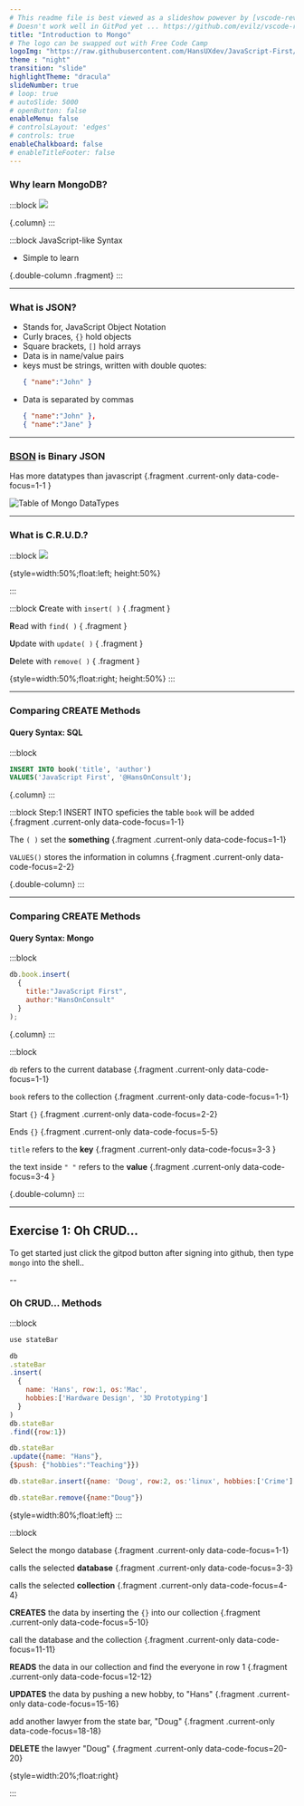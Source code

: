 ```yaml
---
# This readme file is best viewed as a slideshow powever by [vscode-reveal](https://github.com/evilz/vscode-reveal)
# Doesn't work well in GitPod yet ... https://github.com/evilz/vscode-reveal/issues/527
title: "Introduction to Mongo"
# The logo can be swapped out with Free Code Camp
logoImg: "https://raw.githubusercontent.com/HansUXdev/JavaScript-First/2acf5840c15af96602aceb66303ea69c5b75e344/logo.svg"
theme : "night"
transition: "slide"
highlightTheme: "dracula"
slideNumber: true
# loop: true
# autoSlide: 5000 
# openButton: false
enableMenu: false
# controlsLayout: 'edges'
# controls: true
enableChalkboard: false
# enableTitleFooter: false
---
```


<!-- <link rel="stylesheet" href="https://raw.githubusercontent.com/HansUXdev/JavaScript-First/master/theme.css"> -->



### Why learn MongoDB?

<div class="flex-slide">

:::block
[![](assets/mongo.drawio.svg)]() 

{.column}
:::

:::block
JavaScript-like Syntax
* Simple to learn 

<!-- * Collections VS Tables { .fragment }

* Key VS Column { .fragment } -->

{.double-column .fragment}
:::

</div>

<!-- https://www.mongodb.com/json-and-bson -->


---

### What is JSON?
* Stands for, JavaScript Object Notation
* Curly braces, `{}` hold objects
* Square brackets, `[]` hold arrays
* Data is in name/value pairs
* keys must be strings, written with double quotes:
  ```JSON
  { "name":"John" }
  ```
* Data is separated by commas
  ```JSON
  { "name":"John" },
  { "name":"Jane" }
  ```

---


### [BSON](https://www.mongodb.com/json-and-bson) is Binary JSON 


Has more datatypes than javascript  {.fragment .current-only data-code-focus=1-1 }


![Table of Mongo DataTypes](assets/datatypes.drawio.svg)


---


### What is C.R.U.D.?


:::block
[![](assets/CRUD.drawio.svg)]() 

{style=width:50%;float:left; height:50%}

:::

:::block
**C**reate with `insert( )` { .fragment }

**R**ead with `find( )` { .fragment }

**U**pdate with `update( )` { .fragment }

**D**elete with `remove( )`  { .fragment }

{style=width:50%;float:right; height:50%}
:::

---


### Comparing CREATE Methods
#### Query Syntax: SQL



<div class="flex-slide">

:::block
<!-- [![](assets/mongo.drawio.svg)]() { .fragment .p1} -->

```sql
INSERT INTO book('title', 'author')
VALUES('JavaScript First', '@HansOnConsult');
```

{.column}
:::

:::block
  Step:1 INSERT INTO speficies the table `book` will be added  {.fragment .current-only data-code-focus=1-1} 

  The `( )` set the **something**  {.fragment .current-only data-code-focus=1-1}

  `VALUES()` stores the information in columns  {.fragment .current-only data-code-focus=2-2}


{.double-column}
:::

</div>


---

### Comparing CREATE Methods
#### Query Syntax: Mongo


<div class="flex-slide">

:::block
<!-- [![](assets/mongo.drawio.svg)]() { .fragment .p1} -->

```javascript
db.book.insert(
  {
    title:"JavaScript First",
    author:"HansOnConsult"
  }
);
```

{.column}
:::

:::block
<!-- understand -->
 
 `db` refers to the current database {.fragment .current-only data-code-focus=1-1}

 `book` refers to the collection  {.fragment .current-only data-code-focus=1-1}

Start `{}`   {.fragment .current-only data-code-focus=2-2}

Ends `{}`   {.fragment .current-only data-code-focus=5-5}
<!-- Help them: understand -->
`title` refers to the **key**  {.fragment .current-only data-code-focus=3-3 }
<!-- Help them: understand -->
the text inside  `" "` refers to the **value**  {.fragment .current-only data-code-focus=3-4 }


{.double-column}
:::

</div>

---

## Exercise 1: Oh CRUD...

To get started just click the gitpod button after signing into github, then type `mongo` into the shell..

--

### Oh CRUD... Methods

:::block
  ```javascript
  use stateBar

  db
  .stateBar
  .insert(
    {
      name: 'Hans', row:1, os:'Mac', 
      hobbies:['Hardware Design', '3D Prototyping'] 
    }
  )
  db.stateBar
  .find({row:1})

  db.stateBar
  .update({name: "Hans"}, 
  {$push: {"hobbies":"Teaching"}})

  db.stateBar.insert({name: 'Doug', row:2, os:'linux', hobbies:['Crime'] })

  db.stateBar.remove({name:"Doug"})
  ```
  {style=width:80%;float:left}
:::

:::block

Select the mongo database {.fragment .current-only data-code-focus=1-1}

calls the selected **database** {.fragment .current-only data-code-focus=3-3}

calls the selected **collection** {.fragment .current-only data-code-focus=4-4}

**CREATES** the data by inserting the `{}` into our collection {.fragment .current-only data-code-focus=5-10}

call the database and the collection {.fragment .current-only data-code-focus=11-11}

**READS** the data in our collection and find the everyone in row 1 {.fragment .current-only data-code-focus=12-12}

**UPDATES** the data by pushing a new hobby, to "Hans" {.fragment .current-only data-code-focus=15-16}

add another lawyer from the state bar, "Doug" {.fragment .current-only data-code-focus=18-18}

**DELETE** the lawyer "Doug" {.fragment .current-only data-code-focus=20-20}

  
{style=width:20%;float:right}

:::






